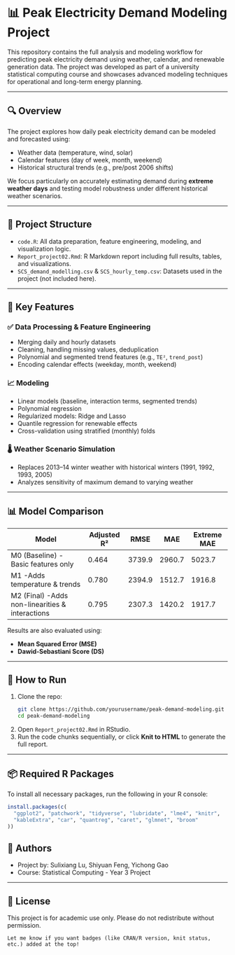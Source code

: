 # 📊 Peak Electricity Demand Modeling Project

This repository contains the full analysis and modeling workflow for predicting peak electricity demand using weather, calendar, and renewable generation data. The project was developed as part of a university statistical computing course and showcases advanced modeling techniques for operational and long-term energy planning.

---

## 🔍 Overview

The project explores how daily peak electricity demand can be modeled and forecasted using:

- Weather data (temperature, wind, solar)
- Calendar features (day of week, month, weekend)
- Historical structural trends (e.g., pre/post 2006 shifts)

We focus particularly on accurately estimating demand during **extreme weather days** and testing model robustness under different historical weather scenarios.

---

## 📁 Project Structure

- `code.R`: All data preparation, feature engineering, modeling, and visualization logic.
- `Report_project02.Rmd`: R Markdown report including full results, tables, and visualizations.
- `SCS_demand_modelling.csv` & `SCS_hourly_temp.csv`: Datasets used in the project (not included here).

---

## 🧠 Key Features

### ✅ Data Processing & Feature Engineering
- Merging daily and hourly datasets
- Cleaning, handling missing values, deduplication
- Polynomial and segmented trend features (e.g., `TE²`, `trend_post`)
- Encoding calendar effects (weekday, month, weekend)

### 📈 Modeling
- Linear models (baseline, interaction terms, segmented trends)
- Polynomial regression
- Regularized models: Ridge and Lasso
- Quantile regression for renewable effects
- Cross-validation using stratified (monthly) folds

### 🌡️ Weather Scenario Simulation
- Replaces 2013–14 winter weather with historical winters (1991, 1992, 1993, 2005)
- Analyzes sensitivity of maximum demand to varying weather

---

## 📊 Model Comparison

| Model | Adjusted R² | RMSE | MAE | Extreme MAE |
|-------|-------------|------|-----|--------------|
| M0 (Baseline) -Basic features only | 0.464 | 3739.9 | 2960.7 | 5023.7 |
| M1 -Adds temperature & trends | 0.780 | 2394.9 | 1512.7 | 1916.8 |
| M2 (Final) -Adds non-linearities & interactions | 0.795 | 2307.3 | 1420.2 | 1917.7 |

Results are also evaluated using:
- **Mean Squared Error (MSE)**
- **Dawid-Sebastiani Score (DS)**

---

## 🧪 How to Run

1. Clone the repo:
   ```bash
   git clone https://github.com/yourusername/peak-demand-modeling.git
   cd peak-demand-modeling
   ```
2. Open `Report_project02.Rmd` in RStudio.
3. Run the code chunks sequentially, or click **Knit to HTML** to generate the full report.

---

## 📦 Required R Packages

To install all necessary packages, run the following in your R console:

```r
install.packages(c(
  "ggplot2", "patchwork", "tidyverse", "lubridate", "lme4", "knitr",
  "kableExtra", "car", "quantreg", "caret", "glmnet", "broom"
))
```

## 📘 Authors
- Project by: Sulixiang Lu, Shiyuan Feng, Yichong Gao
- Course: Statistical Computing - Year 3 Project

---

## 📄 License
This project is for academic use only.
Please do not redistribute without permission.
```vbnet
Let me know if you want badges (like CRAN/R version, knit status, etc.) added at the top!
```
